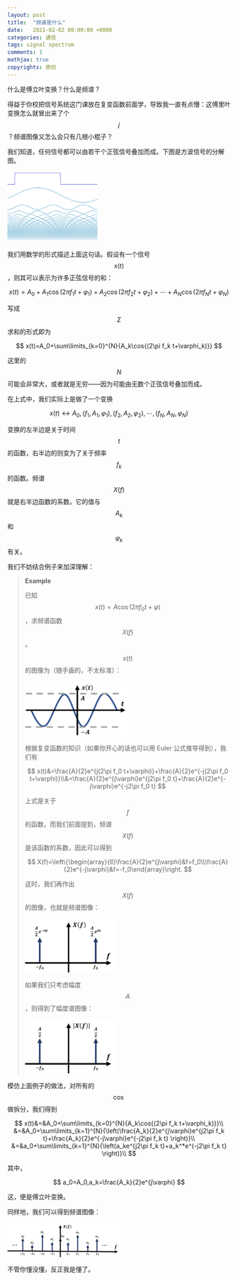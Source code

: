 ```yaml
---
layout: post
title:  "频谱是什么"
date:   2021-02-02 00:00:00 +0800
categories: 通信
tags: signal spectrum
comments: 1
mathjax: true
copyrights: 原创
---
```


什么是傅立叶变换？什么是频谱？

得益于你校把信号系统这门课放在复变函数前面学，导致我一直有点懵：这傅里叶变换怎么就冒出来了个 $$j$$？频谱图像又怎么会只有几根小棍子？

我们知道，任何信号都可以由若干个正弦信号叠加而成。下图是方波信号的分解图。

<img src="../assets/post/images/spectrum1.png" alt="image-20211026202905517" style="zoom: 33%;" />

我们用数学的形式描述上面这句话。假设有一个信号 $$x(t)$$，则其可以表示为许多正弦信号的和：

$$
x(t)=A_0+A_1\cos{(2\pi f_1t+\varphi_1)}+A_2\cos{(2\pi f_2t+\varphi_2)}+\cdots+A_N\cos{(2\pi f_N t+\varphi_N)}
$$

写成 $$\Sigma$$ 求和的形式即为

$$
x(t)=A_0+\sum\limits_{k=0}^{N}{A_k\cos{(2\pi f_k t+\varphi_k)}}
$$

这里的 $$N$$ 可能会非常大，或者就是无穷——因为可能由无数个正弦信号叠加而成。

在上式中，我们实际上是做了一个变换

$$
x(t)\longleftrightarrow A_0,(f_1,A_1,\varphi_1),(f_2,A_2,\varphi_2),\cdots,(f_N,A_N,\varphi_N)
$$

变换的左半边是关于时间 $$t$$ 的函数，右半边的则变为了关于频率 $$f_k$$ 的函数。频谱 $$X(f)$$ 就是右半边函数的系数。它的值与 $$A_k$$ 和 $$\varphi_k$$ 有关。

我们不妨结合例子来加深理解：

> **Example**
>
> 已知 $$x(t)=A\cos{(2\pi f_0 t+\varphi)}$$，求频谱函数 $$X(f)$$。
>
> $$x(t)$$ 的图像为（随手画的，不太标准）：
>
> <img src="/src/assets/img/signal/spectrum2.png" style="zoom:25%;background-color:white;" />
>
> 根据复变函数的知识（如果你开心的话也可以用 Euler 公式推导得到），我们有
>
> $$
> x(t)&=\frac{A}{2}e^{j(2\pi f_0 t+\varphi)}+\frac{A}{2}e^{-j(2\pi f_0 t+\varphi)}\\&=\frac{A}{2}e^{j\varphi}e^{j2\pi f_0 t}+\frac{A}{2}e^{-j\varphi}e^{-j2\pi f_0 t}
> $$
>
> 上式是关于 $$f$$ 的函数，而我们前面提到，频谱 $$X(f)$$ 是该函数的系数，因此可以得到
>
> $$
> X(f)=\left\{\begin{array}{ll}\frac{A}{2}e^{j\varphi}&f=f_0\\\frac{A}{2}e^{-j\varphi}&f=-f_0\end{array}\right.
> $$
>
> 这时，我们再作出 $$X(f)$$ 的图像，也就是频谱图像：
>
> <img src="../assets/post/images/spectrum3.png" style="zoom: 25%;background-color:white;" />
>
> 如果我们只考虑幅度 $$A$$，则得到了幅度谱图像：
>
> <img src="../assets/post/images/spectrum4.png" style="zoom:25%;background-color:white;" />

模仿上面例子的做法，对所有的 $$\cos$$ 做拆分，我们得到

$$
x(t)&=&A_0+\sum\limits_{k=0}^{N}{A_k\cos{(2\pi f_k t+\varphi_k)}}\\
&=&A_0+\sum\limits_{k=1}^{N}{\left(\frac{A_k}{2}e^{j\varphi}e^{j2\pi f_k t}+\frac{A_k}{2}e^{-j\varphi}e^{-j2\pi f_k t} \right)}\\
&=&a_0+\sum\limits_{k=1}^{N}{\left(a_ke^{j2\pi f_k t}+a_k^*e^{-j2\pi f_k t} \right)}\\
$$

其中，

$$
a_0=A_0,a_k=\frac{A_k}{2}e^{j\varphi}
$$

这，便是傅立叶变换。

同样地，我们可以得到频谱图像：

<img src="../assets/post/images/spectrum5.png" style="zoom:25%;background-color:white;" />

不管你懂没懂，反正我是懂了。
